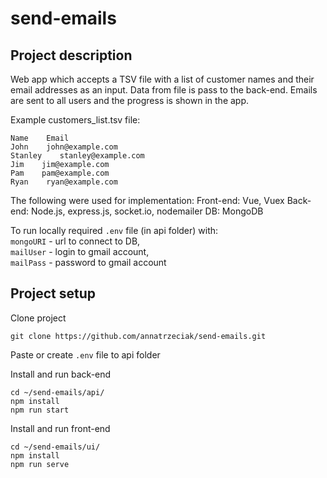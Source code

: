 # send-emails
## Project description
Web app which accepts a TSV file with a list of customer names and 
their email addresses as an input. Data from file is pass to the back-end. 
Emails are sent to all users and the progress is shown in the app.   

Example customers_list.tsv file:
```
Name    Email
John    john@example.com
Stanley    stanley@example.com
Jim    jim@example.com
Pam    pam@example.com
Ryan    ryan@example.com
```

The following were used for implementation:
Front-end: Vue, Vuex
Back-end: Node.js, express.js, socket.io, nodemailer
DB: MongoDB

To run locally required `.env` file (in api folder) with:  
`mongoURI` - url to connect to DB,    
`mailUser` - login to gmail account,    
`mailPass` - password to gmail account


## Project setup
Clone project
```
git clone https://github.com/annatrzeciak/send-emails.git
```
Paste or create `.env` file to api folder

Install and run back-end
```
cd ~/send-emails/api/
npm install
npm run start
```
Install and run front-end
```
cd ~/send-emails/ui/
npm install
npm run serve
```
